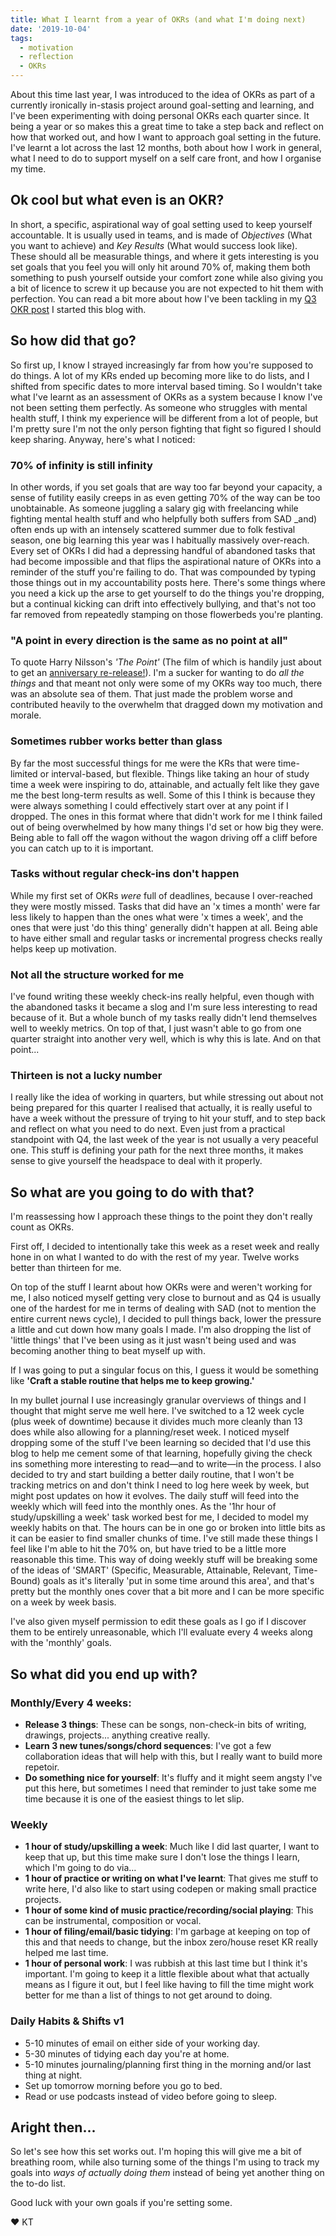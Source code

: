 ```yaml
---
title: What I learnt from a year of OKRs (and what I'm doing next)
date: '2019-10-04'
tags:
  - motivation
  - reflection
  - OKRs
---
```


About this time last year, I was introduced to the idea of OKRs as part of a currently ironically in-stasis project around goal-setting and learning, and I've been experimenting with doing personal OKRs each quarter since. It being a year or so makes this a great time to take a step back and reflect on how that worked out, and how I want to approach goal setting in the future. I've learnt a lot across the last 12 months, both about how I work in general, what I need to do to support myself on a self care front, and how I organise my time.

## Ok cool but what even is an OKR?
In short, a specific, aspirational way of goal setting used to keep yourself accountable. It is usually used in teams, and is made of _Objectives_ (What you want to achieve) and _Key Results_ (What would success look like). These should all be measurable things, and where it gets interesting is you set goals that you feel you will only hit around 70% of, making them both something to push yourself outside your comfort zone while also giving you a bit of licence to screw it up because you are not expected to hit them with perfection. You can read a bit more about how I've been tackling in my [Q3 OKR post](https://gogokilotango.co.uk/posts/okr-a-rama-2019q3/) I started this blog with.

## So how did that go?
So first up, I know I strayed increasingly far from how you're supposed to do things. A lot of my KRs ended up becoming more like to do lists, and I shifted from specific dates to more interval based timing. So I wouldn't take what I've learnt as an assessment of OKRs as a system because I know I've not been setting them perfectly. As someone who struggles with mental health stuff, I think my experience will be different from a lot of people, but I'm pretty sure I'm not the only person fighting that fight so figured I should keep sharing. Anyway, here's what I noticed:

### 70% of infinity is still infinity
In other words, if you set goals that are way too far beyond your capacity, a sense of futility easily creeps in as even getting 70% of the way can be too unobtainable. As someone juggling a salary gig with freelancing while fighting mental health stuff and who helpfully both suffers from SAD _and) often ends up with an intensely scattered summer due to folk festival season, one big learning this year was I habitually massively over-reach. Every set of OKRs I did had a depressing handful of abandoned tasks that had become impossible and that flips the aspirational nature of OKRs into a reminder of the stuff you're failing to do. That was compounded by typing those things out in my accountability posts here. There's some things where you need a kick up the arse to get yourself to do the things you're dropping, but a continual kicking can drift into effectively bullying, and that's not too far removed from repeatedly stamping on those flowerbeds you're planting.

### "A point in every direction is the same as no point at all"
To quote Harry Nilsson's _'The Point'_ (The film of which is handily just about to get an [anniversary re-release!](https://www.rollingstone.com/music/music-news/harry-nilsson-the-point-50th-anniversary-893972/)). I'm a sucker for wanting to do _all the things_ and that meant not only were some of my OKRs way too much, there was an absolute sea of them. That just made the problem worse and contributed heavily to the overwhelm that dragged down my motivation and morale.

### Sometimes rubber works better than glass
By far the most successful things for me were the KRs that were time-limited or interval-based, but flexible. Things like taking an hour of study time a week were inspiring to do, attainable, and actually felt like they gave me the best long-term results as well. Some of this I think is because they were always something I could effectively start over at any point if I dropped. The ones in this format where that didn't work for me I think failed out of being overwhelmed by how many things I'd set or how big they were. Being able to fall off the wagon without the wagon driving off a cliff before you can catch up to it is important.

### Tasks without regular check-ins don't happen
While my first set of OKRs _were_ full of deadlines, because I over-reached they were mostly missed. Tasks that did have an 'x times a month' were far less likely to happen than the ones what were 'x times a week', and the ones that were just 'do this thing' generally didn't happen at all. Being able to have either small and regular tasks or incremental progress checks really helps keep up motivation.

### Not all the structure worked for me
I've found writing these weekly check-ins really helpful, even though with the abandoned tasks it became a slog and I'm sure less interesting to read because of it. But a whole bunch of my tasks really didn't lend themselves well to weekly metrics. On top of that, I just wasn't able to go from one quarter straight into another very well, which is why this is late. And on that point...

### Thirteen is not a lucky number
I really like the idea of working in quarters, but while stressing out about not being prepared for this quarter I realised that actually, it is really useful to have a week without the pressure of trying to hit your stuff, and to step back and reflect on what you need to do next. Even just from a practical standpoint with Q4, the last week of the year is not usually a very peaceful one. This stuff is defining your path for the next three months, it makes sense to give yourself the headspace to deal with it properly.

## So what are you going to do with that?
I'm reassessing how I approach these things to the point they don't really count as OKRs.

First off, I decided to intentionally take this week as a reset week and really hone in on what I wanted to do with the rest of my year. Twelve works better than thirteen for me.

On top of the stuff I learnt about how OKRs were and weren't working for me, I also noticed myself getting very close to burnout and as Q4 is usually one of the hardest for me in terms of dealing with SAD (not to mention the entire current news cycle), I decided to pull things back, lower the pressure a little and cut down how many goals I made. I'm also dropping the list of 'little things' that I've been using as it just wasn't being used and was becoming another thing to beat myself up with.

If I was going to put a singular focus on this, I guess it would be something like **'Craft a stable routine that helps me to keep growing.'**

In my bullet journal I use increasingly granular overviews of things and I thought that might serve me well here. I've switched to a 12 week cycle (plus week of downtime) because it divides much more cleanly than 13 does while also allowing for a planning/reset week. I noticed myself dropping some of the stuff I've been learning so decided that I'd use this blog to help me cement some of that learning, hopefully giving the check ins something more interesting to read—and to write—in the process. I also decided to try and start building a better daily routine, that I won't be tracking metrics on and don't think I need to log here week by week, but might post updates on how it evolves. The daily stuff will feed into the weekly which will feed into the monthly ones. As the '1hr hour of study/upskilling a week' task worked best for me, I decided to model my weekly habits on that. The hours can be in one go or broken into little bits as it can be easier to find smaller chunks of time. I've still made these things I feel like I'm able to hit the 70% on, but have tried to be a little more reasonable this time.  This way of doing weekly stuff will be breaking some of the ideas of 'SMART' (Specific, Measurable, Attainable, Relevant, Time-Bound) goals as it's literally 'put in some time around this area', and that's pretty but the monthly ones cover that a bit more and I can be more specific on a week by week basis.

I've also given myself permission to edit these goals as I go if I discover them to be entirely unreasonable, which I'll evaluate every 4 weeks along with the 'monthly' goals.

## So what did you end up with?

### Monthly/Every 4 weeks:
- **Release 3 things**: These can be songs, non-check-in bits of writing, drawings, projects... anything creative really.
- **Learn 3 new tunes/songs/chord sequences**: I've got a few collaboration ideas that will help with this, but I really want to build more repetoir.
- **Do something nice for yourself**: It's fluffy and it might seem angsty I've put this here, but sometimes I need that reminder to just take some me time because it is one of the easiest things to let slip.

### Weekly
- **1 hour of study/upskilling a week**: Much like I did last quarter, I want to keep that up, but this time make sure I don't lose the things I learn, which I'm going to do via...
- **1 hour of practice or writing on what I've learnt**: That gives me stuff to write here, I'd also like to start using codepen or making small practice projects.
- **1 hour of some kind of music practice/recording/social playing**: This can be instrumental, composition or vocal.
- **1 hour of filing/email/basic tidying**: I'm garbage at keeping on top of this and that needs to change, but the inbox zero/house reset KR really helped me last time.
- **1 hour of personal work**: I was rubbish at this last time but I think it's important. I'm going to keep it a little flexible about what that actually means as I figure it out, but I feel like having to fill the time might work better for me than a list of things to not get around to doing.

### Daily Habits & Shifts v1
- 5-10 minutes of email on either side of your working day.
- 5-30 minutes of tidying each day you're at home.
- 5-10 minutes journaling/planning first thing in the morning and/or last thing at night.
- Set up tomorrow morning before you go to bed.
- Read or use podcasts instead of video before going to sleep.

## Aright then...

So let's see how this set works out. I'm hoping this will give me a bit of breathing room, while also turning some of the things I'm using to track my goals into _ways of actually doing them_ instead of being yet another thing on the to-do list.

Good luck with your own goals if you're setting some.

&#9829; KT

